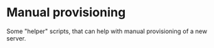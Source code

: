 # Manual provisioning

Some "helper" scripts, that can help with manual provisioning of a new server.
